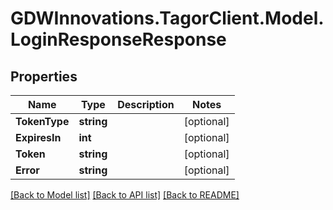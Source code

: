 # GDWInnovations.TagorClient.Model.LoginResponseResponse

## Properties

Name | Type | Description | Notes
------------ | ------------- | ------------- | -------------
**TokenType** | **string** |  | [optional] 
**ExpiresIn** | **int** |  | [optional] 
**Token** | **string** |  | [optional] 
**Error** | **string** |  | [optional] 

[[Back to Model list]](../README.md#documentation-for-models) [[Back to API list]](../README.md#documentation-for-api-endpoints) [[Back to README]](../README.md)


